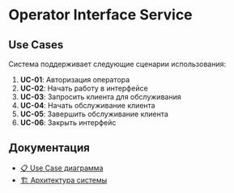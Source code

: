 # Operator Interface Service

## Use Cases

Система поддерживает следующие сценарии использования:

1. **UC-01**: Авторизация оператора
2. **UC-02**: Начать работу в интерфейсе
3. **UC-03**: Запросить клиента для обслуживания
4. **UC-04**: Начать обслуживание клиента
5. **UC-05**: Завершить обслуживание клиента
6. **UC-06**: Закрыть интерфейс

## Документация

- [📋 Use Case диаграмма](docs/use-cases.md)
- [🏗️ Архитектура системы](docs/architecture.md)

